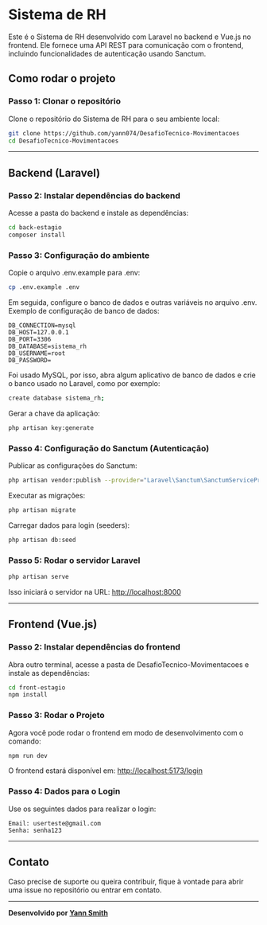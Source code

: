 # Sistema de RH

Este é o Sistema de RH desenvolvido com Laravel no backend e Vue.js no frontend. Ele fornece uma API REST para comunicação com o frontend, incluindo funcionalidades de autenticação usando Sanctum.

## Como rodar o projeto

### Passo 1: Clonar o repositório
Clone o repositório do Sistema de RH para o seu ambiente local:

```bash
git clone https://github.com/yann074/DesafioTecnico-Movimentacoes
cd DesafioTecnico-Movimentacoes
```

---

## Backend (Laravel)

### Passo 2: Instalar dependências do backend
Acesse a pasta do backend e instale as dependências:

```bash
cd back-estagio
composer install
```

### Passo 3: Configuração do ambiente
Copie o arquivo .env.example para .env:

```bash
cp .env.example .env
```

Em seguida, configure o banco de dados e outras variáveis no arquivo .env. Exemplo de configuração de banco de dados:

```plaintext
DB_CONNECTION=mysql
DB_HOST=127.0.0.1
DB_PORT=3306
DB_DATABASE=sistema_rh
DB_USERNAME=root
DB_PASSWORD=
```

Foi usado MySQL, por isso, abra algum aplicativo de banco de dados e crie o banco usado no Laravel, como por exemplo:

```bash
create database sistema_rh;
```

Gerar a chave da aplicação:

```bash
php artisan key:generate
```

### Passo 4: Configuração do Sanctum (Autenticação)
Publicar as configurações do Sanctum:

```bash
php artisan vendor:publish --provider="Laravel\Sanctum\SanctumServiceProvider"
```

Executar as migrações:

```bash
php artisan migrate
```

Carregar dados para login (seeders):

```bash
php artisan db:seed
```

### Passo 5: Rodar o servidor Laravel

```bash
php artisan serve
```

Isso iniciará o servidor na URL: [http://localhost:8000](http://localhost:8000)


---

## Frontend (Vue.js)

### Passo 2: Instalar dependências do frontend

Abra outro terminal, acesse a pasta de DesafioTecnico-Movimentacoes e instale as dependências:

```bash
cd front-estagio
npm install
```

### Passo 3: Rodar o Projeto
Agora você pode rodar o frontend em modo de desenvolvimento com o comando:

```bash
npm run dev
```

O frontend estará disponível em: [http://localhost:5173/login](http://localhost:5173/login)

### Passo 4: Dados para o Login
Use os seguintes dados para realizar o login:

```plaintext
Email: userteste@gmail.com
Senha: senha123
```

---

## Contato
Caso precise de suporte ou queira contribuir, fique à vontade para abrir uma issue no repositório ou entrar em contato.

---

**Desenvolvido por [Yann Smith](https://github.com/yann074)**

